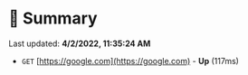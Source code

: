 # 📖 Summary
Last updated: **4/2/2022, 11:35:24 AM**

- `GET` [https://google.com](https://google.com) - **Up** (117ms)
